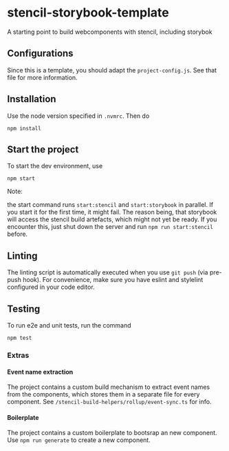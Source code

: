 # stencil-storybook-template

A starting point to build webcomponents with stencil, including storybok

## Configurations

Since this is a template, you should adapt the `project-config.js`. See
that file for more information.

## Installation

Use the node version specified in `.nvmrc`. Then do

```
npm install
```

## Start the project

To start the dev environment, use

```
npm start
````

Note:

the start command runs `start:stencil` and `start:storybook` in parallel. If you start it for the first time, it might fail. The reason being, that storybook will access the stencil build artefacts, which might not yet be ready. If you encounter this, just shut down the server and run `npm run start:stencil` before.

## Linting

The linting script is automatically executed when you use `git push` (via pre-push hook). For convenience, make sure you have eslint and stylelint configured in your code editor.

## Testing

To run e2e and unit tests, run the command
```
npm test
```

### Extras

#### Event name extraction

The project contains a custom build mechanism to extract event names from the components, which stores them in a separate file for every component. See `/stencil-build-helpers/rollup/event-sync.ts` for info.

#### Boilerplate

The project contains a custom boilerplate to bootsrap an new component. Use `npm run generate` to create a new component.
